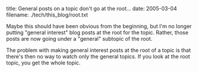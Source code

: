 title: General posts on a topic don't go at the root...
date: 2005-03-04
filename: ./tech/this_blog/root.txt

Maybe this should have been obvious from the beginning, but I'm no
longer putting "general interest" blog posts at the root for the
topic. Rather, those posts are now going under a "general" subtopic of
the root.

The problem with making general interest posts at the root of a topic
is that there's then no way to watch only the general topics. If you
look at the root topic, you get the whole topic.
